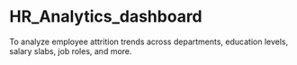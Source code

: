 # HR_Analytics_dashboard
To analyze employee attrition trends across departments, education levels, salary slabs, job roles, and more.
